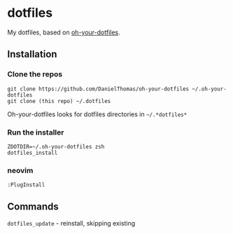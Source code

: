 # dotfiles

My dotfiles, based on [oh-your-dotfiles](https://github.com/DanielThomas/oh-your-dotfiles).

## Installation

### Clone the repos 

```
git clone https://github.com/DanielThomas/oh-your-dotfiles ~/.oh-your-dotfiles
git clone (this repo) ~/.dotfiles
```

Oh-your-dotfiles looks for dotfiles directories in `~/.*dotfiles*`


### Run the installer

```
ZDOTDIR=~/.oh-your-dotfiles zsh
dotfiles_install
```

### neovim

```
:PlugInstall
```


## Commands

`dotfiles_update` - reinstall, skipping existing

